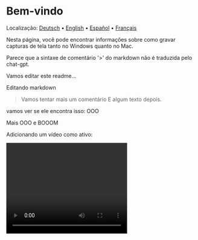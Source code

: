 # Bem-vindo
Localização: [Deutsch](https://ewildingli.github.io/Global-Instructor-Guidelines/DE/) • [English](https://ewildingli.github.io/Global-Instructor-Guidelines/) • [Español](https://ewildingli.github.io/Global-Instructor-Guidelines/ES/) • [Français](https://ewildingli.github.io/Global-Instructor-Guidelines/FR/)

Nesta página, você pode encontrar informações sobre como gravar capturas de tela tanto no Windows quanto no Mac.

Parece que a sintaxe de comentário '>' do markdown não é traduzida pelo chat-gpt.

Vamos editar este readme...

Editando markdown

> Vamos tentar mais um comentário
E algum texto depois.

vamos ver se ele encontra isso: OOO

Mais OOO e BOOOM

Adicionando um vídeo como ativo:

<video width="320" height="240" controls><source src="https://github.com/user-attachments/assets/be74703f-6879-45a5-ac12-fa11a221ed79" type="video/mp4">Your browser does not support the video tag.</video>